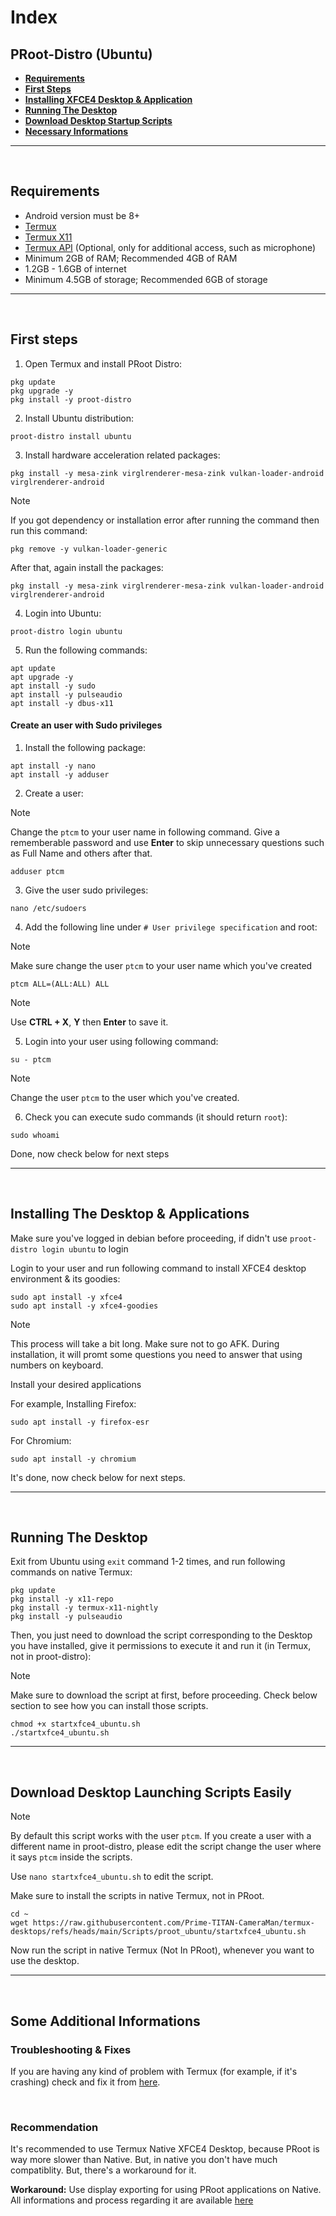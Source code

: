 # Index
## PRoot-Distro (Ubuntu)

- **[Requirements](#termux-needs)**
- **[First Steps](#first-steps-ubuntu)**
- **[Installing XFCE4 Desktop & Application](#desktop-ubuntu)**
- **[Running The Desktop](#run-ubuntu)**
- **[Download Desktop Startup Scripts](#script-ubuntu)**
- **[Necessary Informations](#imp-proot-info)**

---
<br>

## Requirements <a name=termux-needs></a>
- Android version must be 8+
- [Termux](https://github.com/termux/termux-app/releases)
- [Termux X11](https://github.com/termux/termux-x11/actions/workflows/debug_build.yml)
- [Termux API](https://github.com/termux/termux-api/releases) (Optional, only for additional access, such as microphone)
- Minimum 2GB of RAM; Recommended 4GB of RAM
- 1.2GB - 1.6GB of internet
- Minimum 4.5GB of storage; Recommended 6GB of storage

---
<br>

## First steps <a name=first-steps-ubuntu></a>
1. Open Termux and install PRoot Distro:
```
pkg update
pkg upgrade -y
pkg install -y proot-distro
```
2. Install Ubuntu distribution:
```
proot-distro install ubuntu
```
3. Install hardware acceleration related packages:
```
pkg install -y mesa-zink virglrenderer-mesa-zink vulkan-loader-android virglrenderer-android
```
> [!NOTE]
> If you got dependency or installation error after running the command then run this command:
```
pkg remove -y vulkan-loader-generic
```
After that, again install the packages:
```
pkg install -y mesa-zink virglrenderer-mesa-zink vulkan-loader-android virglrenderer-android
```
4. Login into Ubuntu:
```
proot-distro login ubuntu
```
5. Run the following commands:
```
apt update
apt upgrade -y
apt install -y sudo
apt install -y pulseaudio
apt install -y dbus-x11
```

#### Create an user with Sudo privileges
1. Install the following package:
```
apt install -y nano
apt install -y adduser
```
2. Create a user:
> [!NOTE]
> Change the `ptcm` to your user name in following command.
> Give a rememberable password and use **Enter** to skip unnecessary questions such as Full Name and others after that.
```
adduser ptcm
```
3. Give the user sudo privileges:
```
nano /etc/sudoers
```
4. Add the following line under `# User privilege specification` and root:
> [!NOTE]
> Make sure change the user `ptcm` to your user name which you've created
```
ptcm ALL=(ALL:ALL) ALL
```
> [!NOTE]
> Use **CTRL + X**, **Y** then **Enter** to save it.
5. Login into your user using following command:
```
su - ptcm
```
> [!NOTE]
> Change the user `ptcm` to the user which you've created.
6. Check you can execute sudo commands (it should return `root`):
```
sudo whoami
```
Done, now check below for next steps

---
<br>

## Installing The Desktop & Applications <a name=desktop-ubuntu></a>
Make sure you've logged in debian before proceeding, if didn't use `proot-distro login ubuntu` to login

Login to your user and run following command to install XFCE4 desktop environment & its goodies:
```
sudo apt install -y xfce4
sudo apt install -y xfce4-goodies
```
> [!NOTE]
> This process will take a bit long. Make sure not to go AFK. During installation, it will promt some questions you need to answer that using numbers on keyboard.

Install your desired applications

For example, Installing Firefox:
```
sudo apt install -y firefox-esr
```
For Chromium:
```
sudo apt install -y chromium
```

It's done, now check below for next steps.

---
<br>

## Running The Desktop <a name=run-ubuntu></a>
Exit from Ubuntu using `exit` command 1-2 times, and run following commands on native Termux:
```
pkg update
pkg install -y x11-repo
pkg install -y termux-x11-nightly
pkg install -y pulseaudio
```
Then, you just need to download the script corresponding to the Desktop you have installed, give it permissions to execute it and run it (in Termux, not in proot-distro):
> [!NOTE]
> Make sure to download the script at first, before proceeding. Check below section to see how you can install those scripts.
```
chmod +x startxfce4_ubuntu.sh
./startxfce4_ubuntu.sh
```

---
<br>

## Download Desktop Launching Scripts Easily <a name=script-ubuntu></a>
> [!NOTE]
> By default this script works with the user `ptcm`. If you create a user with a different name in proot-distro, please edit the script change the user where it says `ptcm` inside the scripts.
> 
> Use `nano startxfce4_ubuntu.sh` to edit the script.
> 
> Make sure to install the scripts in native Termux, not in PRoot.
```
cd ~
wget https://raw.githubusercontent.com/Prime-TITAN-CameraMan/termux-desktops/refs/heads/main/Scripts/proot_ubuntu/startxfce4_ubuntu.sh
```
Now run the script in native Termux (Not In PRoot), whenever you want to use the desktop. 

---
<br>

## Some Additional Informations <a name=imp-proot-info></a>
### Troubleshooting & Fixes
If you are having any kind of problem with Termux (for example, if it's crashing) check and fix it from [here](/Documentation/native/termux_native.md#fix-problem-termux).

<br>

### Recommendation
It's recommended to use Termux Native XFCE4 Desktop, because PRoot is way more slower than Native. But, in native you don't have much compatiblity. But, there's a workaround for it.

**Workaround:** Use display exporting for using PRoot applications on Native. All informations and process regarding it are available [here](/Documentation/native/termux_prootapp_native.md)
